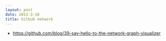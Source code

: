 ```yaml
---
layout: post
date: 2013-3-18
title: Github network
---
```

- <https://github.com/blog/39-say-hello-to-the-network-graph-visualizer>

